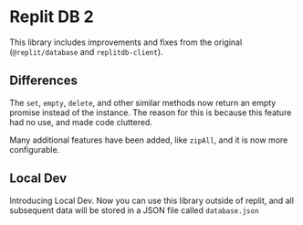 # Replit DB 2
This library includes improvements and fixes from the original (`@replit/database` and `replitdb-client`).

## Differences
The `set`, `empty`, `delete`, and other similar methods now return an empty promise instead of the instance. The reason for this is because this feature had no use, and made code cluttered.

Many additional features have been added, like `zipAll`, and it is now more configurable.

## Local Dev
Introducing Local Dev. Now you can use this library outside of replit, and all subsequent data will be stored in a JSON file called `database.json`